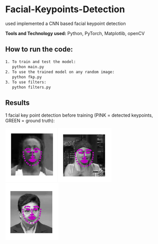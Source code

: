 # Facial-Keypoints-Detection
used implemented a CNN based facial keypoint detection

**Tools and Technology used:** Python, PyTorch, Matplotlib, openCV

## How to run the code:
    1. To train and test the model:
       python main.py 
    2. To use the trained model on any random image:
       python fkp.py
    3. To use filters:
       python filters.py

## Results
1 facial key point detection before training (PINK = detected keypoints, GREEN = ground truth):

![Image added](saved_images/res0.png)   ![Image added](saved_images/res1.png)   ![Image added](saved_images/res2.png)
